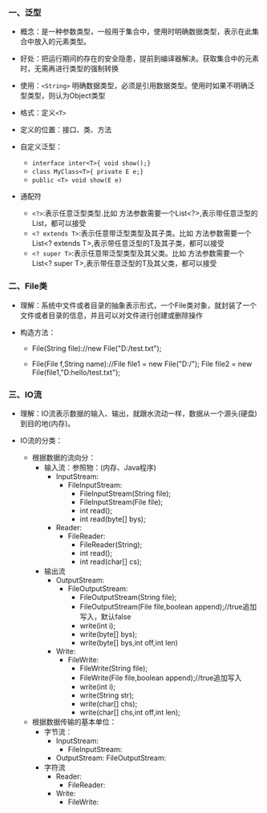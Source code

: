 ### 一、泛型

* 概念：是一种参数类型，一般用于集合中，使用时明确数据类型，表示在此集合中放入的元素类型。
* 好处：把运行期间的存在的安全隐患，提前到编译器解决。获取集合中的元素时，无需再进行类型的强制转换
* 使用：`<String>` 明确数据类型，必须是引用数据类型。使用时如果不明确泛型类型，则认为Object类型
* 格式：定义`<T>`  
* 定义的位置：接口、类、方法
* 自定义泛型：
    * `interface inter<T>{ void show();}`
    * `class MyClass<T>{ private E e;}`
    * `public <T> void show(E e)`
    
* 通配符
    * `<?>`:表示任意泛型类型.比如 方法参数需要一个List<?>,表示带任意泛型的List，都可以接受
    * `<? extends T>`:表示任意带泛型类型及其子类。比如 方法参数需要一个List<? extends T>,表示带任意泛型的T及其子类，都可以接受
    * `<? super T>`:表示任意带泛型类型及其父类。比如 方法参数需要一个List<? super T>,表示带任意泛型的T及其父类，都可以接受
    


### 二、File类

* 理解：系统中文件或者目录的抽象表示形式，一个File类对象，就封装了一个文件或者目录的信息，并且可以对文件进行创建或删除操作    

* 构造方法：
    * File(String file)://new File("D:/test.txt");
    
    * File(File f,String name)://File file1 = new File("D:/"); File file2 = new File(file1,"D:hello/test.txt");
    
### 三、IO流    

* 理解：IO流表示数据的输入、输出，就跟水流动一样，数据从一个源头(硬盘)到目的地(内存)。

* IO流的分类：
    * 根据数据的流向分：
        * 输入流：参照物：(内存、Java程序)
            * InputStream:
                * FileInputStream:
                    * FileInputStream(String file);
                    * FileInputStream(File file);
                    * int read();
                    * int read(byte[] bys);
            * Reader:
                * FileReader:
                    * FileReader(String);
                    * int read();
                    * int read(char[] cs);
        * 输出流
            * OutputStream:
                * FileOutputStream:
                    * FileOutputStream(String file);
                    * FileOutputStream(File file,boolean append);//true追加写入，默认false
                    * write(int i);
                    * write(byte[] bys);
                    * write(byte[] bys,int off,int len)
            * Write:
                * FileWrite:
                    * FileWrite(String file);
                    * FileWrite(File file,boolean append);//true追加写入
                    * write(int i);
                    * write(String str);
                    * write(char[] chs);
                    * write(char[] chs,int off,int len);
    * 根据数据传输的基本单位：
        * 字节流：
            * InputStream:
                * FileInputStream:
            * OutputStream:
                FileOutputStream:        
        * 字符流    
            * Reader:
                * FileReader:
            * Write:
                * FileWrite: